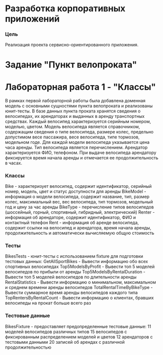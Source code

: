 # Разработка корпоративных приложений
### Цель
Реализация проекта сервисно-ориентированного приложения.

# Задание "Пункт велопроката"
# Лабораторная работа 1 - "Классы"
В рамках первой лабораторной работы была добавлена доменная модель с основными сущностями пункта велопроката и реализованы юнит-тесты.
В базе данных пункта проката хранятся сведения о велосипедах, их арендаторах и выданных в аренду транспортных средствах.
Каждый велосипед характеризуется серийным номером, моделью, цветом.
Модель велосипеда является справочником, содержащим сведения о типе велосипеда, размере колес, предельно допустимом весе пассажира, весе велосипеда, типе тормозов, модельном годе. Для каждой модели велосипеда указывается цена часа аренды.
Тип велосипеда является перечислением.
Арендатор характеризуется ФИО, телефоном.
При выдаче велосипеда арендатору фиксируется время начала аренды и отмечается ее продолжительность в часах.

### Классы
Bike - характеризует велосипед, содержит идентификатор, серийный номер, модель, цвет и статус доступности для аренды
BikeModel - информация о модели велосипеда, содержит название, тип, размер колес, максимальный вес, вес велосипеда, тип тормозов, модельный год и цену за час аренды
BikeType - перечисление типов велосипедов (шоссейный, горный, спортивный, гибридный, электрический)
Renter - информация об арендаторе, содержит идентификатор, ФИО и контактный телефон
Rent - информация об аренде велосипеда, содержит ссылки на велосипед и арендатора, время начала аренды, продолжительность и автоматически вычисляемую общую стоимость

### Тесты
BikesTests - юнит-тесты с использованием fixture для подготовки тестовых данных:
GetAllSportBikes - Вывести информацию обо всех спортивных велосипедах
Top5ModelsByProfit - Вывести топ 5 моделей велосипедов по прибыли от аренды
Top5ModelsByRentalDuration - Вывести топ 5 моделей велосипедов по длительности аренды
RentalStatistics - Вывести информацию о минимальном, максимальном и среднем времени аренды велосипедов
TotalRentalTimeByBikeType - Вывести суммарное время аренды велосипедов каждого типа
TopRentersByRentalCount - Вывести информацию о клиентах, бравших велосипеды на прокат больше всего раз

### Тестовые данные
BikesFixture - предоставляет предопределенные тестовые данные:
11 моделей велосипедов различных типов
15 велосипедов с фиксированным распределением моделей и цветов
12 арендаторов с тестовыми данными
20 записей об арендах с различной продолжительностью